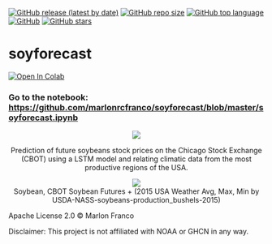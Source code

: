 [![GitHub release (latest by date)](https://img.shields.io/github/v/release/marlonrcfranco/soyforecast)](https://github.com/marlonrcfranco/soyforecast/releases)
[![GitHub repo size](https://img.shields.io/github/repo-size/marlonrcfranco/soyforecast)](https://github.com/marlonrcfranco/soyforecast)
[![GitHub top language](https://img.shields.io/github/languages/top/marlonrcfranco/soyforecast)](https://github.com/marlonrcfranco/soyforecast)
[![GitHub](https://img.shields.io/github/license/marlonrcfranco/soyforecast)](https://github.com/marlonrcfranco/soyforecast/blob/master/LICENSE)
[![GitHub stars](https://img.shields.io/github/stars/marlonrcfranco/soyforecast?style=social)](https://github.com/marlonrcfranco/soyforecast/stargazers)

# soyforecast
[![Open In Colab](https://colab.research.google.com/assets/colab-badge.svg)](https://colab.research.google.com/github/marlonrcfranco/soyforecast/blob/master/soyforecast.ipynb)
### Go to the notebook: https://github.com/marlonrcfranco/soyforecast/blob/master/soyforecast.ipynb

<p align="center">
  <img src="https://github.com/marlonrcfranco/soyforecast/blob/master/Selection_244.png?raw=true">
</p>

<p align="center">
Prediction of future soybeans stock prices on the Chicago Stock Exchange (CBOT) using a LSTM model and relating climatic data from the most productive regions of the USA.
</p>

<p align="center">
  <img src="https://github.com/marlonrcfranco/soyforecast/blob/master/RMSE_18.789.png?raw=true">
  <br>
  Soybean, CBOT Soybean Futures + (2015 USA Weather Avg, Max, Min by USDA-NASS-soybeans-production_bushels-2015)
</p>

Apache License 2.0 © Marlon Franco

Disclaimer: This project is not affiliated with NOAA or GHCN in any way.

